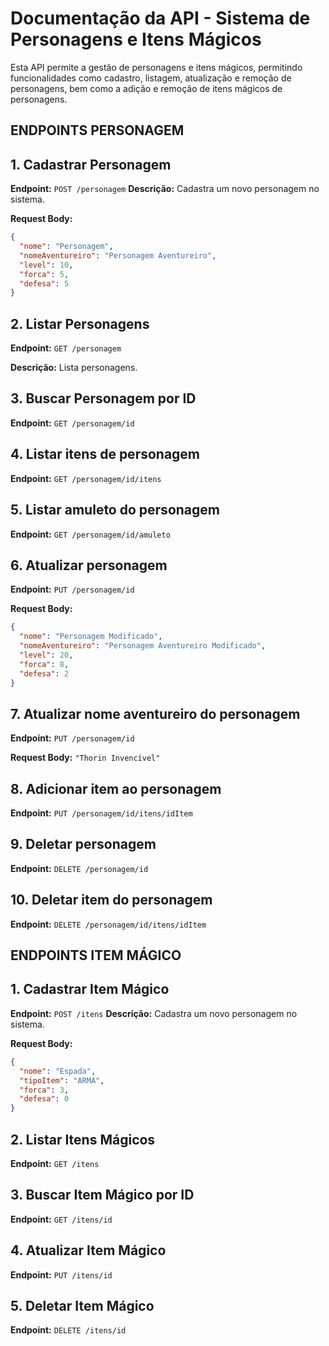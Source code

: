 # Documentação da API - Sistema de Personagens e Itens Mágicos

Esta API permite a gestão de personagens e itens mágicos, permitindo funcionalidades como cadastro, listagem, atualização e remoção de personagens, bem como a adição e remoção de itens mágicos de personagens.

## ENDPOINTS PERSONAGEM

## 1. Cadastrar Personagem
**Endpoint:** `POST /personagem`
**Descrição:** Cadastra um novo personagem no sistema.

**Request Body:**
```json
{
  "nome": "Personagem",
  "nomeAventureiro": "Personagem Aventureiro",
  "level": 10,
  "forca": 5,
  "defesa": 5
}
```

## 2. Listar Personagens
**Endpoint:** `GET /personagem`

**Descrição:** Lista personagens.

## 3. Buscar Personagem por ID
**Endpoint:** `GET /personagem/id`

## 4. Listar itens de personagem
**Endpoint:** `GET /personagem/id/itens`

## 5. Listar amuleto do personagem
**Endpoint:** `GET /personagem/id/amuleto`

## 6. Atualizar personagem
**Endpoint:** `PUT /personagem/id`

**Request Body:**
```json
{
  "nome": "Personagem Modificado",
  "nomeAventureiro": "Personagem Aventureiro Modificado",
  "level": 20,
  "forca": 8,
  "defesa": 2
}
```

## 7. Atualizar nome aventureiro do personagem
**Endpoint:** `PUT /personagem/id`

**Request Body:**
``` "Thorin Invencível" ```

## 8. Adicionar item ao personagem
**Endpoint:** `PUT /personagem/id/itens/idItem`

## 9. Deletar personagem
**Endpoint:** `DELETE /personagem/id`

## 10. Deletar item do personagem
**Endpoint:** `DELETE /personagem/id/itens/idItem`

## ENDPOINTS ITEM MÁGICO

## 1. Cadastrar Item Mágico
**Endpoint:** `POST /itens`
**Descrição:** Cadastra um novo personagem no sistema.

**Request Body:**
```json
{
  "nome": "Espada",
  "tipoItem": "ARMA",
  "forca": 3,
  "defesa": 0
}
```
## 2. Listar Itens Mágicos
**Endpoint:** `GET /itens`

## 3. Buscar Item Mágico por ID
**Endpoint:** `GET /itens/id`

## 4. Atualizar Item Mágico
**Endpoint:** `PUT /itens/id`

## 5. Deletar Item Mágico
**Endpoint:** `DELETE /itens/id`
